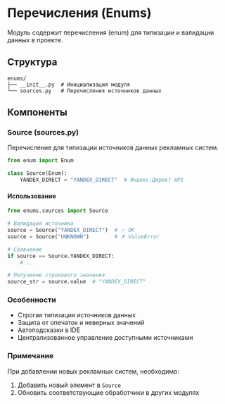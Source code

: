 # Перечисления (Enums)

Модуль содержит перечисления (enum) для типизации и валидации данных в проекте.

## Структура

```
enums/
├── __init__.py  # Инициализация модуля
└── sources.py   # Перечисления источников данных
```

## Компоненты

### Source (sources.py)

Перечисление для типизации источников данных рекламных систем.

```python
from enum import Enum

class Source(Enum):
    YANDEX_DIRECT = "YANDEX_DIRECT"  # Яндекс.Директ API
```

#### Использование

```python
from enums.sources import Source

# Валидация источника
source = Source("YANDEX_DIRECT")  # ✓ OK
source = Source("UNKNOWN")        # ✗ ValueError

# Сравнение
if source == Source.YANDEX_DIRECT:
    # ...

# Получение строкового значения
source_str = source.value  # "YANDEX_DIRECT"
```

### Особенности
- Строгая типизация источников данных
- Защита от опечаток и неверных значений
- Автоподсказки в IDE
- Централизованное управление доступными источниками

### Примечание
При добавлении новых рекламных систем, необходимо:
1. Добавить новый элемент в `Source`
2. Обновить соответствующие обработчики в других модулях

